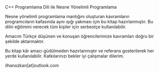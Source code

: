 C++ Programlama Dili ile Nesne Yönelimli Programlama

Nesne yönelimli programlama mantığını oluşturan kavramların programcıların kafasında aynı ışığı yakması için bu kitap hazırlanmıştır. Bu dilin eğitimini verecek tüm kişiler için serbestçe kullanılabilir.

Amacım Türkçe düşünen ve konuşan öğrencilerimize kavramları doğru bir şekilde aktarmaktır.

Bu kitap kâr amacı güdülmeden hazırlanmıştır ve referans gosterilerek her yerde kullanılabilir. Katkılarınızı bekler iyi çalışmalar dilerim.

ilhanozkan[at]outlook.com
